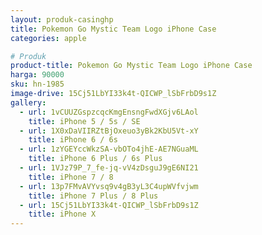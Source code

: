 ```yaml
---
layout: produk-casinghp
title: Pokemon Go Mystic Team Logo iPhone Case
categories: apple

# Produk
product-title: Pokemon Go Mystic Team Logo iPhone Case
harga: 90000
sku: hn-1985
image-drive: 15Cj51LbYI33k4t-QICWP_lSbFrbD9s1Z
gallery:
  - url: 1vCUUZGspzcqcKmgEnsngFwdXGjv6LAol
    title: iPhone 5 / 5s / SE
  - url: 1X0xDaVIIRZtBjOxeuo3yBk2KbU5Vt-xY
    title: iPhone 6 / 6s
  - url: 1zYGEYccWkzSA-vbOTo4jhE-AE7NGuaML
    title: iPhone 6 Plus / 6s Plus
  - url: 1VJz79P_7_fe-jq-vV4zDsguJ9gE6NI21
    title: iPhone 7 / 8
  - url: 13p7FMvAVYvsq9v4gB3yL3C4upWVfvjwm
    title: iPhone 7 Plus / 8 Plus
  - url: 15Cj51LbYI33k4t-QICWP_lSbFrbD9s1Z
    title: iPhone X
---
```

